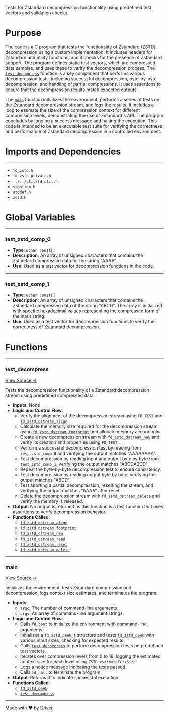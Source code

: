 <!--------------------------------------------------------------------------------->
<!-- IMPORTANT: This file is auto-generated by Driver (https://driver.ai). -------->
<!-- Manual edits may be overwritten on future commits. --------------------------->
<!--------------------------------------------------------------------------------->

Tests for Zstandard decompression functionality using predefined test vectors and validation checks.

# Purpose
The code is a C program that tests the functionality of Zstandard (ZSTD) decompression using a custom implementation. It includes headers for Zstandard and utility functions, and it checks for the presence of Zstandard support. The program defines static test vectors, which are compressed data samples, and uses these to verify the decompression process. The [`test_decompress`](<#test_decompress>) function is a key component that performs various decompression tests, including successful decompression, byte-by-byte decompression, and handling of partial compressions. It uses assertions to ensure that the decompression results match expected outputs.

The [`main`](<#main>) function initializes the environment, performs a series of tests on the Zstandard decompression stream, and logs the results. It includes a loop to estimate the size of the compression context for different compression levels, demonstrating the use of Zstandard's API. The program concludes by logging a success message and halting the execution. This code is intended to be an executable test suite for verifying the correctness and performance of Zstandard decompression in a controlled environment.
# Imports and Dependencies

---
- `fd_zstd.h`
- `fd_zstd_private.h`
- `../../util/fd_util.h`
- `stdalign.h`
- `stddef.h`
- `zstd.h`


# Global Variables

---
### test\_zstd\_comp\_0
- **Type**: ``uchar const[]``
- **Description**: An array of unsigned characters that contains the Zstandard compressed data for the string "AAAA".
- **Use**: Used as a test vector for decompression functions in the code.


---
### test\_zstd\_comp\_1
- **Type**: ``uchar const[]``
- **Description**: An array of unsigned characters that contains the Zstandard compressed data of the string "ABCD". The array is initialized with specific hexadecimal values representing the compressed form of the input string.
- **Use**: Used as a test vector for decompression functions to verify the correctness of Zstandard decompression.


# Functions

---
### test\_decompress<!-- {{#callable:test_decompress}} -->
[View Source →](<../../../../../src/ballet/zstd/test_zstd.c#L28>)

Tests the decompression functionality of a Zstandard decompression stream using predefined compressed data.
- **Inputs**: None
- **Logic and Control Flow**:
    - Verify the alignment of the decompression stream using `FD_TEST` and [`fd_zstd_dstream_align`](<fd_zstd.c.md#fd_zstd_dstream_align>).
    - Calculate the memory size required for the decompression stream using [`fd_zstd_dstream_footprint`](<fd_zstd.c.md#fd_zstd_dstream_footprint>) and allocate memory accordingly.
    - Create a new decompression stream with [`fd_zstd_dstream_new`](<fd_zstd.c.md#fd_zstd_dstream_new>) and verify its creation and properties using `FD_TEST`.
    - Perform a successful decompression test by reading from `test_zstd_comp_0` and verifying the output matches "AAAAAAAA".
    - Test decompression by reading input and output byte by byte from `test_zstd_comp_1`, verifying the output matches "ABCDABCD".
    - Repeat the byte-by-byte decompression test to ensure consistency.
    - Test decompression by reading output byte by byte, verifying the output matches "ABCD".
    - Test aborting a partial decompression, resetting the stream, and verifying the output matches "AAAA" after reset.
    - Delete the decompression stream with [`fd_zstd_dstream_delete`](<fd_zstd.c.md#fd_zstd_dstream_delete>) and verify the memory is released.
- **Output**: No output is returned as this function is a test function that uses assertions to verify decompression behavior.
- **Functions Called**:
    - [`fd_zstd_dstream_align`](<fd_zstd.c.md#fd_zstd_dstream_align>)
    - [`fd_zstd_dstream_footprint`](<fd_zstd.c.md#fd_zstd_dstream_footprint>)
    - [`fd_zstd_dstream_new`](<fd_zstd.c.md#fd_zstd_dstream_new>)
    - [`fd_zstd_dstream_read`](<fd_zstd.c.md#fd_zstd_dstream_read>)
    - [`fd_zstd_dstream_reset`](<fd_zstd.c.md#fd_zstd_dstream_reset>)
    - [`fd_zstd_dstream_delete`](<fd_zstd.c.md#fd_zstd_dstream_delete>)


---
### main<!-- {{#callable:main}} -->
[View Source →](<../../../../../src/ballet/zstd/test_zstd.c#L136>)

Initializes the environment, tests Zstandard compression and decompression, logs context size estimates, and terminates the program.
- **Inputs**:
    - `argc`: The number of command-line arguments.
    - `argv`: An array of command-line argument strings.
- **Logic and Control Flow**:
    - Calls `fd_boot` to initialize the environment with command-line arguments.
    - Initializes a `fd_zstd_peek_t` structure and tests [`fd_zstd_peek`](<fd_zstd.h.md#fd_zstd_peek>) with various input sizes, checking for expected results.
    - Calls [`test_decompress`](<#test_decompress>) to perform decompression tests on predefined test vectors.
    - Iterates over compression levels from 0 to 19, logging the estimated context size for each level using `ZSTD_estimateCCtxSize`.
    - Logs a notice message indicating the tests passed.
    - Calls `fd_halt` to terminate the program.
- **Output**: Returns 0 to indicate successful execution.
- **Functions Called**:
    - [`fd_zstd_peek`](<fd_zstd.h.md#fd_zstd_peek>)
    - [`test_decompress`](<#test_decompress>)



---
Made with ❤️ by [Driver](https://www.driver.ai/)